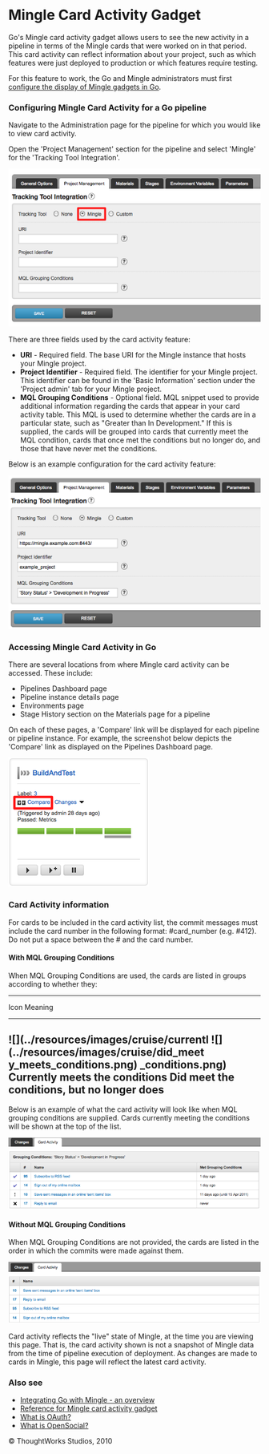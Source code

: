 
 

Mingle Card Activity Gadget<!-- {.collapsible-heading onclick="toggleCollapse($(this));"} -->
===========================

Go's Mingle card activity gadget allows users to see the new activity in
a pipeline in terms of the Mingle cards that were worked on in that
period. This card activity can reflect information about your project,
such as which features were just deployed to production or which
features require testing.

For this feature to work, the Go and Mingle administrators must first
[configure the display of Mingle gadgets in Go](mingle_in_go.html).

### Configuring Mingle Card Activity for a Go pipeline<!-- {.collapsible-heading onclick="toggleCollapse($(this));"} -->

Navigate to the Administration page for the pipeline for which you would
like to view card activity.

Open the 'Project Management' section for the pipeline and select
'Mingle' for the 'Tracking Tool Integration'.

![](../resources/images/cruise/mingle_card_activity_configuration.png)

There are three fields used by the card activity feature:

-   **URI** - Required field. The base URI for the Mingle instance that
    hosts your Mingle project.
-   **Project Identifier** - Required field. The identifier for your
    Mingle project. This identifier can be found in the 'Basic
    Information' section under the 'Project admin' tab for your Mingle
    project.
-   **MQL Grouping Conditions** - Optional field. MQL snippet used to
    provide additional information regarding the cards that appear in
    your card activity table. This MQL is used to determine whether the
    cards are in a particular state, such as "Greater than In
    Development." If this is supplied, the cards will be grouped into
    cards that currently meet the MQL condition, cards that once met the
    conditions but no longer do, and those that have never met the
    conditions.

Below is an example configuration for the card activity feature:

![](../resources/images/cruise/mingle_card_activity_example_configuration.png)

### Accessing Mingle Card Activity in Go<!-- {.collapsible-heading onclick="toggleCollapse($(this));"} -->

There are several locations from where Mingle card activity can be
accessed. These include:

-   Pipelines Dashboard page
-   Pipeline instance details page
-   Environments page
-   Stage History section on the Materials page for a pipeline

On each of these pages, a 'Compare' link will be displayed for each
pipeline or pipeline instance. For example, the screenshot below depicts
the 'Compare' link as displayed on the Pipelines Dashboard page.

![](../resources/images/cruise/mingle_card_activity_compare_link.png)

### Card Activity information<!-- {.collapsible-heading onclick="toggleCollapse($(this));"} -->

For cards to be included in the card activity list, the commit messages
must include the card number in the following format: \#card\_number
(e.g. \#412). Do not put a space between the \# and the card number.

#### With MQL Grouping Conditions<!-- {.collapsible-heading onclick="toggleCollapse($(this));"} -->

When MQL Grouping Conditions are used, the cards are listed in groups
according to whether they:

  -------------------------------------------------------------------------
  Icon
  Meaning
  ------------------------------------ ------------------------------------
  ![](../resources/images/cruise/currentl ![](../resources/images/cruise/did_meet
  y_meets_conditions.png)              _conditions.png)
  Currently meets the conditions       Did meet the conditions, but no
                                       longer does
  -------------------------------------------------------------------------

Below is an example of what the card activity will look like when MQL
grouping conditions are supplied. Cards currently meeting the conditions
will be shown at the top of the list.

![](../resources/images/cruise/mingle_card_activity_with_grouping_conditions.png)

#### Without MQL Grouping Conditions<!-- {.collapsible-heading onclick="toggleCollapse($(this));"} -->

When MQL Grouping Conditions are not provided, the cards are listed in
the order in which the commits were made against them.

![](../resources/images/cruise/mingle_card_activity_without_grouping_conditions.png)

Card activity reflects the "live" state of Mingle, at the time you are
viewing this page. That is, the card activity shown is not a snapshot of
Mingle data from the time of pipeline execution of deployment. As
changes are made to cards in Mingle, this page will reflect the latest
card activity.

### Also see<!-- {.collapsible-heading onclick="toggleCollapse($(this));"} -->

-   [Integrating Go with Mingle - an overview](mingle_integration.html)
-   [Reference for Mingle card activity
    gadget](mingle_card_activity_gadget.html)
-   [What is OAuth?](../faq/what_is_oauth.html)
-   [What is OpenSocial?](../faq/what_is_opensocial.html)





© ThoughtWorks Studios, 2010

